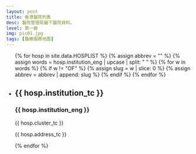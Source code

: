 ```yaml
---
layout: post
title: 香港醫院列表
desc: 醫院管理局屬下醫院資料。
level: 第一級
img: pic01.jpg
tags: [醫療服務地圖]
---
```

<ul>
{% for hosp in site.data.HOSPLIST %}
  {% assign abbrev = "" %}
  {% assign words = hosp.institution_eng | upcase | split: " " %}
  {% for w in words %}
    {% if w != "OF" %}
      {% assign slug = w | slice: 0 %}
      {% assign abbrev = abbrev | append: slug %}
    {% endif %}
  {% endfor %}
  <li>
    <h2><i class="icon-{{ abbrev }}"></i>{{ hosp.institution_tc }}</h2>
    <h3>{{ hosp.institution_eng }}</h3>
    <p>{{ hosp.cluster_tc }}</p>
    <p>{{ hosp.address_tc }}</p>
  </li>
{% endfor %}
</ul>
